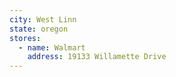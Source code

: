 ```yaml
---
city: West Linn
state: oregon
stores:
  - name: Walmart
    address: 19133 Willamette Drive
---
```

